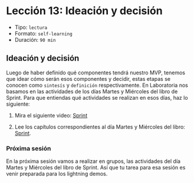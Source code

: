 # Lección 13: Ideación y decisión

- Tipo: `lectura`
- Formato: `self-learning`
- Duración: `90 min`

## Ideación y decisión

Luego de haber definido qué componentes tendrá nuestro MVP, tenemos que idear cómo serán esos componentes y decidir, estas etapas se conocen como `sintesís` y `definición` respectivamente. En Laboratoria nos basamos en las actividades de los días Martes y Miércoles del libro de Sprint. Para que entiendas qué actividades se realizan en esos días, haz lo siguiente: 

1. Mira el siguiente video: [Sprint](https://www.youtube.com/watch?v=K2vSQPh6MCE)

2. Lee los capítulos correspondientes al día Martes y Miércoles del libro: <a href="" target="_blank">Sprint</a>. 

### Próxima sesión

En la próxima sesión vamos a realizar en grupos, las actividades del día Martes y Miércoles del libro de Sprint. Así que tu tarea para esa sesión es venir preparada para los lightning demos.